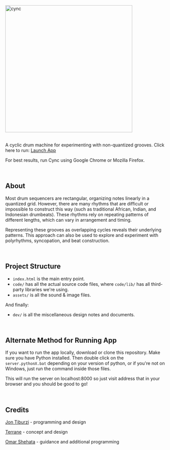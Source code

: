 <a href="https://cync.app/" target="_blank">
  <img src="assets/images/cync_logo.png" alt="cync" width="400">
</a>

<br>

<br>

A cyclic drum machine for experimenting with non-quantized grooves. Click here to run: <a href="https://cync.app/" target="blank">Launch App</a>

For best results, run Cync using Google Chrome or Mozilla Firefox.

<br>

## About
Most drum sequencers are rectangular, organizing notes linearly in a quantized grid. However, there are many rhythms that are difficult or impossible to construct this way (such as traditional African, Indian, and Indonesian drumbeats). These rhythms rely on repeating patterns of different lengths, which can vary in arrangement and timing.

Representing these grooves as overlapping cycles reveals their underlying patterns. This approach can also be used to explore and experiment with polyrhythms, syncopation, and beat construction.

<br>

## Project Structure

* `index.html` is the main entry point.
* `code/` has all the actual source code files, where `code/lib/` has all third-party libraries we're using.
* `assets/` is all the sound & image files.

And finally:
* `dev/` is all the miscellaneous design notes and documents.

<br>

## Alternate Method for Running App
If you want to run the app locally, download or clone this repository. Make sure you have Python installed. Then double click on the `server.pythonX.bat` depending on your version of python, or if you're not on Windows, just run the command inside those files.  

This will run the server on localhost:8000 so just visit address that in your browser and you should be good to go!

<br>

## Credits
[Jon Tiburzi](http://jontiburzi.com/) - programming and design

[Terrane](https://www.facebook.com/terranemusic/) - concept and design

[Omar Shehata](http://omarshehata.me/) - guidance and additional programming
